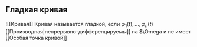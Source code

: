 ## Гладкая кривая
![[Кривая]] Кривая называется гладкой, если $\varphi_1(t), \ldots, \varphi_n(t)$ [[Производная|непрерывно-дифференцируемы]] на $\Omega и не имеет [[Особая точка кривой]]
